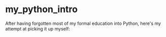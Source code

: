 # my_python_intro
After having forgotten most of my formal education into Python, here's my attempt at picking it up myself:
